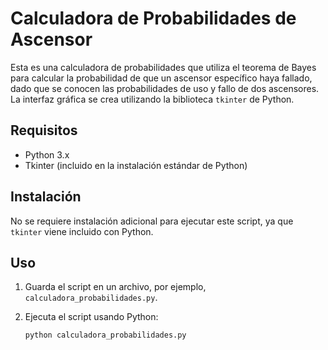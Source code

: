 # Calculadora de Probabilidades de Ascensor

Esta es una calculadora de probabilidades que utiliza el teorema de Bayes para calcular la probabilidad de que un ascensor específico haya fallado, dado que se conocen las probabilidades de uso y fallo de dos ascensores. La interfaz gráfica se crea utilizando la biblioteca `tkinter` de Python.

## Requisitos

- Python 3.x
- Tkinter (incluido en la instalación estándar de Python)

## Instalación

No se requiere instalación adicional para ejecutar este script, ya que `tkinter` viene incluido con Python.

## Uso

1. Guarda el script en un archivo, por ejemplo, `calculadora_probabilidades.py`.
2. Ejecuta el script usando Python:

   ```bash
   python calculadora_probabilidades.py